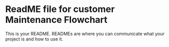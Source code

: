 # ReadME file for customer Maintenance Flowchart

This is your README. READMEs are where you can communicate what your project is and how to use it.

